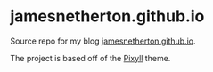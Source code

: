 # jamesnetherton.github.io

Source repo for my blog [jamesnetherton.github.io](http://jamesnetherton.github.io).

The project is based off of the [Pixyll](https://github.com/johnotander/pixyll) theme.
